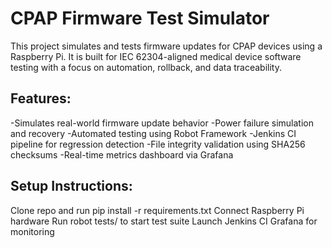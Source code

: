 # CPAP Firmware Test Simulator
This project simulates and tests firmware updates for CPAP devices using a Raspberry Pi. It is built for IEC 62304-aligned medical device software testing with a focus on automation, rollback, and data traceability.

## Features:

-Simulates real-world firmware update behavior
-Power failure simulation and recovery
-Automated testing using Robot Framework
-Jenkins CI pipeline for regression detection
-File integrity validation using SHA256 checksums
-Real-time metrics dashboard via Grafana

## Setup Instructions:

Clone repo and run pip install -r requirements.txt
Connect Raspberry Pi hardware
Run robot tests/ to start test suite
Launch Jenkins CI 
Grafana for monitoring

